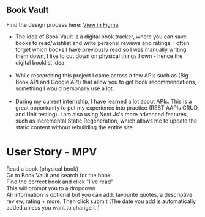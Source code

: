 ## Book Vault

Find the design process here: [View in Figma](https://embed.figma.com/design/BQC9re6BqW6O0pJyCAK4nw/Book-Vault?node-id=0-1&embed-host=share)
<br>
* The idea of Book Vault is a digital book tracker, where you can save books to read/wishlist and write personal reviews and ratings. I often forget which books I have previously read so I was manually writing them down, I like to cut down on physical things I own - hence the digital booklist idea. <br><br>
* While researching this project I came across a few APIs such as (Big Book API and Google API) that allow you to get book recommendations, something I would personally use a lot.<br><br>
* During my current internship, I have learned a lot about APIs. This is a great opportunity to put my experience into practice (REST AAPIs CRUD, and Unit testing). I am also using Next.Js's more advanced features, such as incremental Static Regeneration, which allows me to update the static content without rebuilding the entire site.

# User Story - MPV 
Read a book (physical book)  <br>  Go to Book Vault and search for the book<br>  Find the correct book and click "I've read"<br>  This will prompt you to a dropdown<br>  All information is optional but you can add: favourite quotes, a descriptive review, rating + more. Then click submit (The date you add is automatically added unless you want to change it.) <br><br>
